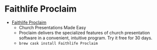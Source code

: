 # Faithlife Proclaim
- [Faithlife Proclaim](https://proclaim.faithlife.com/)
  -  Church Presentations Made Easy
  - Proclaim delivers the specialized features of church presentation software in a convenient, intuitive program. Try it free for 30 days.
  - `brew cask install Faithlife Proclaim`

